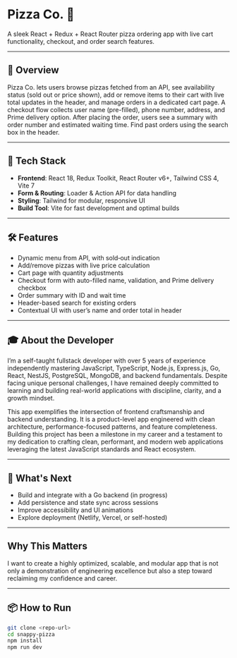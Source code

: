 # Pizza Co. 🍕

A sleek React + Redux + React Router pizza ordering app with live cart functionality, checkout, and order search features.

---

## 🎯 Overview

Pizza Co. lets users browse pizzas fetched from an API, see availability status (sold out or price shown), add or remove items to their cart with live total updates in the header, and manage orders in a dedicated cart page.
A checkout flow collects user name (pre-filled), phone number, address, and Prime delivery option. After placing the order, users see a summary with order number and estimated waiting time. Find past orders using the search box in the header.

---

## 🚀 Tech Stack

- **Frontend**: React 18, Redux Toolkit, React Router v6+, Tailwind CSS 4, Vite 7
- **Form & Routing**: Loader & Action API for data handling
- **Styling**: Tailwind for modular, responsive UI
- **Build Tool**: Vite for fast development and optimal builds

---

## 🛠️ Features

- Dynamic menu from API, with sold‑out indication
- Add/remove pizzas with live price calculation
- Cart page with quantity adjustments
- Checkout form with auto-filled name, validation, and Prime delivery checkbox
- Order summary with ID and wait time
- Header-based search for existing orders
- Contextual UI with user’s name and order total in header

---

## 🎓 About the Developer

I’m a self-taught fullstack developer with over 5 years of experience independently mastering JavaScript, TypeScript, Node.js, Express.js, Go, React, NestJS, PostgreSQL, MongoDB, and backend fundamentals. Despite facing unique personal challenges, I have remained deeply committed to learning and building real-world applications with discipline, clarity, and a growth mindset.

This app exemplifies the intersection of frontend craftsmanship and backend understanding. It is a product-level app engineered with clean architecture, performance-focused patterns, and feature completeness. Building this project has been a milestone in my career and a testament to my dedication to crafting clean, performant, and modern web applications leveraging the latest JavaScript standards and React ecosystem.

---

## 🔭 What's Next

- Build and integrate with a Go backend (in progress)
- Add persistence and state sync across sessions
- Improve accessibility and UI animations
- Explore deployment (Netlify, Vercel, or self-hosted)

---

## Why This Matters

I want to create a highly optimized, scalable, and modular app that is not only a demonstration of engineering excellence but also a step toward reclaiming my confidence and career.

---

## 📦 How to Run

```bash
git clone <repo-url>
cd snappy-pizza
npm install
npm run dev
```
